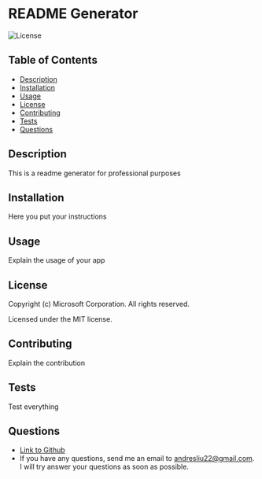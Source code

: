 
# README Generator
![License](https://img.shields.io/github/license/andresliu22/readme-generator?label=License)
## Table of Contents
* [Description](#description)
* [Installation](#installation)
* [Usage](#usage)
* [License](#license)
* [Contributing](#contributing)
* [Tests](#tests)
* [Questions](#questions)
## Description
This is a readme generator for professional purposes
## Installation
Here you put your instructions
## Usage
Explain the usage of your app
## License
Copyright (c) Microsoft Corporation. All rights reserved.

Licensed under the MIT license.
## Contributing
Explain the contribution
## Tests
Test everything
## Questions
* [Link to Github](https://github.com/andresliu22)
* If you have any questions, send me an email to andresliu22@gmail.com. I will try answer your questions as soon as possible.
